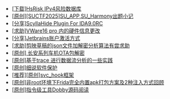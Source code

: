 + [[下载]HsRisk IPv4风险数据库](https://bbs.kanxue.com/thread-285213.htm)
+ [[原创][SUCTF2025]SU_APP,SU_Harmony出题小记](https://bbs.kanxue.com/thread-285264.htm)
+ [[分享]ScyllaHide Plugin For IDA9.0RC](https://bbs.kanxue.com/thread-284937.htm)
+ [[求助]VWare16 pro 内的硬件信息更改](https://bbs.kanxue.com/thread-278766.htm)
+ [[分享]Jetbrains账户激活方式](https://bbs.kanxue.com/thread-284298.htm)
+ [[求助]剪映草稿的json文件加解密分析算法有尝求助](https://bbs.kanxue.com/thread-285223.htm)
+ [[原创]  长安系列车机OTA包解密](https://bbs.kanxue.com/thread-285256.htm)
+ [[原创]基于trace 进行数据流分析的一些实践](https://bbs.kanxue.com/thread-285243.htm)
+ [[原创]细说软件保护](https://bbs.kanxue.com/thread-284629.htm)
+ [[推荐][原创]svc_hook框架](https://bbs.kanxue.com/thread-284713.htm)
+ [[原创]非root环境下Frida完全内置apk打包方案及2种注入方式回顾](https://bbs.kanxue.com/thread-284482.htm)
+ [[原创]指令级工具Dobby源码阅读](https://bbs.kanxue.com/thread-273487.htm)
